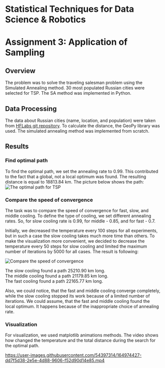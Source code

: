 # Statistical Techniques for Data Science & Robotics
# Assignment 3: Application of Sampling

## Overview
The problem was to solve the traveling salesman problem using the Simulated Annealing method. 30 most populated Russian cities were selected for TSP. The SA method was implemented in Python. 
## Data Processing
The data about Russian cities (name, location, and population) were taken from [HFLabs git repository](https://github.com/hflabs/city/blob/master/city.csv). To calculate the distance, the GeoPy library was used. The simulated annealing method was implemented from scratch. 

## Results
### Find optimal path
To find the optimal path, we set the annealing rate to 0.99. This contributed to the fact that a global, not a local optimum was found. The resulting distance is equal to 18813.84 km. The picture below shows the path:
![The optimal path for TSP](https://drive.google.com/uc?export=view&id=1fZcvFYF5aPgBjgCCifFnQKUyI3sLNYmj "The optimal path for TSP")
### Compare the speed of convergence

The task was to compare the speed of convergence for fast, slow, and middle cooling. To define the type of cooling, we set different annealing rates. So, for slow cooling rate is 0.99, for middle - 0.85, and for fast - 0.7.   


Initially, we decreased the temperature every 100 steps for all experiments, but in such a case the slow cooling takes much more time than others. To make the visualization more convenient, we decided to decrease the temperature every 50 steps for slow cooling and limited the maximum number of iterations by 5000 for all cases. The result is following:

![Compare the speed of convergence](https://drive.google.com/uc?export=view&id=1x5ud04PYoetTG6ZL6mg8LYOzjr468B9k "Compare the speed of convergence")

The slow cooling found a path 25210.90 km long.  
The middle cooling found a path 21179.85 km long.  
The fast cooling found a path 22165.77 km long.   

Also, we could notice, that the fast and middle cooling converge completely, while the slow cooling stopped its work because of a limited number of iterations. We could assume, that the fast and middle cooling found the local optimum. It happens because of the inappropriate choice of annealing rate. 

### Visualization

For visualization, we used matplotlib animations methods. The video shows how changed the temperature and the total distance during the search for the optimal path. 


https://user-images.githubusercontent.com/54397314/164974427-dd7f5d38-2e5e-4d88-9606-f52d90d14e85.mp4

